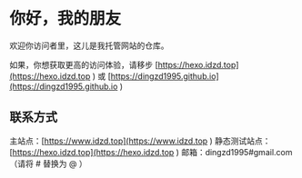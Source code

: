 # 你好，我的朋友

欢迎你访问者里，这儿是我托管网站的仓库。

如果，你想获取更高的访问体验，请移步 [https://hexo.idzd.top](https://hexo.idzd.top ) 或 [https://dingzd1995.github.io](https://dingzd1995.github.io )

## 联系方式

主站点：[https://www.idzd.top](https://www.idzd.top )
静态测试站点：[https://hexo.idzd.top](https://hexo.idzd.top )
邮箱：dingzd1995#gmail.com（请将 # 替换为 @ ）
